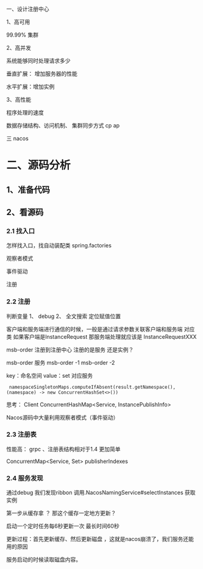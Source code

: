 一、设计注册中心

1、高可用

99.99%   集群

2、高并发

系统能够同时处理请求多少

垂直扩展： 增加服务器的性能

水平扩展：增加实例

3、高性能

程序处理的速度

数据存储结构、访问机制、 集群同步方式   cp ap

三 nacos

# 二、源码分析

## 1、准备代码

## 2、看源码

### 2.1 找入口

怎样找入口，找自动装配类 spring.factories

观察者模式

事件驱动

注册

### 2.2 注册

判断变量  1、 debug  2、 全文搜索 定位赋值位置

客户端和服务端进行通信的时候，一般是通过请求参数关联客户端和服务端  对应类   如果客户端是InstanceRequest 那服务端处理就应该是 InstanceRequestXXX

msb-order 注册到注册中心   注册的是服务 还是实例？

msb-order   服务   msb-order -1 msb-order -2

key：命名空间 value：set 对应服务

```
 namespaceSingletonMaps.computeIfAbsent(result.getNamespace(), (namespace) -> new ConcurrentHashSet<>())
```


思考： Client    ConcurrentHashMap<Service, InstancePublishInfo>


Nacos源码中大量利用观察者模式（事件驱动）


### 2.3 注册表

性能高： grpc 、注册表结构相对于1.4 更加简单

ConcurrentMap<Service, Set<String>> publisherIndexes

### 2.4 服务发现

通过debug 我们发现ribbon 调用.NacosNamingService#selectInstances 获取实例


第一步从缓存拿 ？ 那这个缓存一定地方更新？

启动一个定时任务每6秒更新一次  最长时间60秒

更新过程：首先更新缓存、然后更新磁盘   ，这就是nacos崩溃了，我们服务还能用的原因

服务启动的时候读取磁盘内容。
